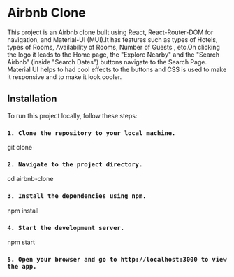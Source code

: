 # Airbnb Clone

This project is an Airbnb clone built using React, React-Router-DOM for navigation, and Material-UI (MUI).It has features such as types of Hotels, types of Rooms, Availability of Rooms, Number of Guests , etc.On clicking the logo it leads to the Home page, the "Explore Nearby" and the "Search Airbnb" (inside "Search Dates")  buttons navigate to the Search Page. Material UI helps to had cool effects to the buttons and CSS is used to make it responsive and to make it look cooler.

## Installation

To run this project locally, follow these steps:

### `1. Clone the repository to your local machine.`

git clone <repository-url>


### `2. Navigate to the project directory.`

cd airbnb-clone

### `3. Install the dependencies using npm.`

npm install


### `4. Start the development server.`

npm start


### `5. Open your browser and go to http://localhost:3000 to view the app.`


